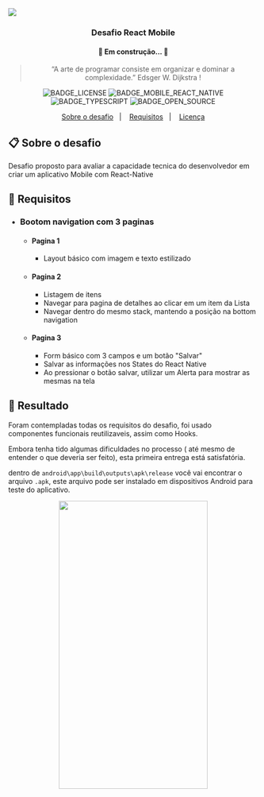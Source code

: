
<img src="https://duo.studio/uploads/servicos/5/APP.jpg" />
<h3 align="center">
  Desafio React Mobile
</h3>
<h4 align="center"> 
	🚧  Em construção...  🚧
</h4>
<blockquote align="center">“A arte de programar consiste em organizar e dominar a complexidade.”
Edsger W. Dijkstra
 !</blockquote>

<p align="center">
  <div align="center">
  
![BADGE_LICENSE] ![BADGE_MOBILE_REACT_NATIVE] ![BADGE_TYPESCRIPT] ![BADGE_OPEN_SOURCE]

  </div>

</p>




<p align="center">
  <a href="#clipboard-sobre-o-desafio">Sobre o desafio</a>&nbsp;&nbsp;&nbsp;|&nbsp;&nbsp;&nbsp;
   <a href="#calendar-requisitos">Requisitos</a>&nbsp;&nbsp;&nbsp;|&nbsp;&nbsp;&nbsp;
  <a href="#memo-licença">Licença</a>
</p>

## :clipboard: Sobre o desafio

Desafio proposto para avaliar a capacidade tecnica do desenvolvedor em criar um aplicativo Mobile com React-Native


## :calendar: Requisitos

   * ### Bootom navigation com 3 paginas
   
      * #### Pagina 1
          * Layout básico com imagem e texto estilizado
          
      * #### Pagina 2
          * Listagem de itens
          * Navegar para pagina de detalhes ao clicar em um item da Lista
          * Navegar dentro do mesmo stack, mantendo a posição na bottom navigation
          
      * #### Pagina 3
          * Form básico com 3 campos e um botão "Salvar"
          * Salvar as informações nos States do React Native
          * Ao pressionar o botão salvar, utilizar um Alerta para mostrar as mesmas na tela
      
<!--te-->

## :checkered_flag: Resultado

Foram contempladas todas os requisitos do desafio, foi usado componentes funcionais reutilizaveis, assim como Hooks.

Embora tenha tido algumas dificuldades no processo ( até mesmo de entender o que deveria ser feito), esta primeira entrega está satisfatória.

dentro de ```` android\app\build\outputs\apk\release ```` você vai encontrar o arquivo ```.apk```, este arquivo pode ser instalado em dispositivos Android para teste do aplicativo.



<p align="center">
<img src="https://github.com/schontz0310/DUO_Challenge/blob/main/extras/demo.gif" width="300" height="580" align="center">
</p>

<!-- Badges -->

[BADGE_LICENSE]: https://img.shields.io/github/license/schontz0310/DUO_chalenge

[BADGE_NODE_VERSION]: https://img.shields.io/badge/node-12.17.0-green

[BADGE_NPM_VERSION]: https://img.shields.io/badge/npm-6.14.4-red

[BADGE_WEB_REACT]: https://img.shields.io/badge/web-react-blue

[BADGE_MOBILE_REACT_NATIVE]: https://img.shields.io/badge/mobile-react%20native-blueviolet

[BADGE_SERVER_NODEJS]: https://img.shields.io/badge/server-nodejs-important

[BADGE_STARS]: https://img.shields.io/github/stars/schontz0310/chalenge?style=social

[BADGE_FORKS]: https://img.shields.io/github/forks/schontz0310/DUO_chalenge?style=social

[BADGE_TYPESCRIPT]: https://badges.frapsoft.com/typescript/code/typescript.png?v=101

[BADGE_OPEN_SOURCE]: https://badges.frapsoft.com/os/v1/open-source.png?v=103
